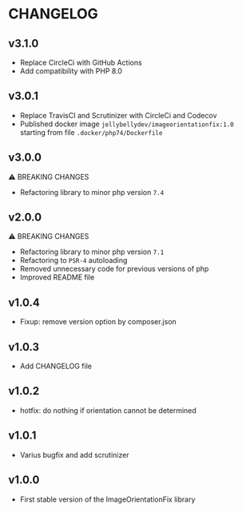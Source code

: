 # CHANGELOG

## v3.1.0
- Replace CircleCi with GitHub Actions
- Add compatibility with PHP 8.0

## v3.0.1
- Replace TravisCI and Scrutinizer with CircleCi and Codecov
- Published docker image `jellybellydev/imageorientationfix:1.0` starting from file `.docker/php74/Dockerfile`

## v3.0.0
⚠ BREAKING CHANGES
- Refactoring library to minor php version `7.4`

## v2.0.0
⚠ BREAKING CHANGES
- Refactoring library to minor php version `7.1`
- Refactoring to `PSR-4` autoloading
- Removed unnecessary code for previous versions of php
- Improved README file

## v1.0.4
- Fixup: remove version option by composer.json

## v1.0.3
- Add CHANGELOG file

## v1.0.2
- hotfix: do nothing if orientation cannot be determined

## v1.0.1
- Varius bugfix and add scrutinizer

## v1.0.0
- First stable version of the ImageOrientationFix library

